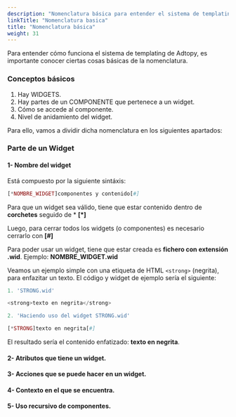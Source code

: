 ```yaml
---
description: "Nomenclatura básica para entender el sistema de templating de Adtopy."
linkTitle: "Nomenclatura basica"
title: "Nomenclatura básica"
weight: 31
---
```


Para entender cómo funciona el sistema de templating de Adtopy, es importante conocer ciertas cosas básicas de la nomenclatura.

### Conceptos básicos

1. Hay WIDGETS.
2. Hay partes de un COMPONENTE que pertenece a un widget.
3. Cómo se accede al componente.
4. Nivel de anidamiento del widget.

Para ello, vamos a dividir dicha nomenclatura en los siguientes apartados:

### Parte de un Widget

#### 1- Nombre del widget

Está compuesto por la siguiente sintáxis:

```php
[*NOMBRE_WIDGET]componentes y contenido[#]
```

Para que un widget sea válido, tiene que estar contenido dentro de **corchetes** seguido de * **[*]**

Luego, para cerrar todos los widgets (o componentes) es necesario cerrarlo con **[#]**

Para poder usar un widget, tiene que estar creada es **fichero con extensión .wid**. Ejemplo: **NOMBRE_WIDGET.wid**

Veamos un ejemplo simple con una etiqueta de HTML `<strong>` (negrita), para enfazitar un texto. El código y widget de ejemplo sería el siguiente:

```php
1. 'STRONG.wid'

<strong>texto en negrita</strong>

2. 'Haciendo uso del widget STRONG.wid'

[*STRONG]texto en negrita[#]
```

El resultado sería el contenido enfatizado: **texto en negrita**.

#### 2- Atributos que tiene un widget.

#### 3- Acciones que se puede hacer en un widget.

#### 4- Contexto en el que se encuentra.

#### 5- Uso recursivo de componentes.
